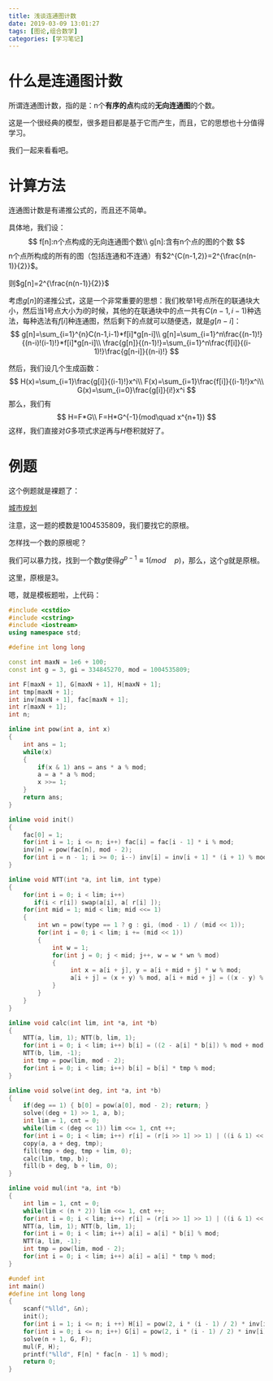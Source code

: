 ```yaml
---
title: 浅谈连通图计数
date: 2019-03-09 13:01:27
tags: [图论,组合数学]
categories: [学习笔记]
---
```


# 什么是连通图计数

所谓连通图计数，指的是：n个**有序的点**构成的**无向连通图**的个数。

这是一个很经典的模型，很多题目都是基于它而产生，而且，它的思想也十分值得学习。

我们一起来看看吧。

<!--more-->

# 计算方法

连通图计数是有递推公式的，而且还不简单。

具体地，我们设：
$$
f[n]:n个点构成的无向连通图个数\\
g[n]:含有n个点的图的个数
$$
n个点所构成的所有的图（包括连通和不连通）有$2^{C(n-1,2)}=2^{\frac{n(n-1)}{2}}$。

则$g[n]=2^{\frac{n(n-1)}{2}}$

考虑$g[n]$的递推公式，这是一个非常重要的思想：我们枚举1号点所在的联通块大小，然后当1号点大小为$i$的时候，其他的在联通块中的点一共有$C(n-1,i-1)$种选法，每种选法有$f[i]$种连通图，然后剩下的点就可以随便选，就是$g[n-i]$：
$$
g[n]=\sum_{i=1}^{n}C(n-1,i-1)*f[i]*g[n-i]\\
g[n]=\sum_{i=1}^n\frac{(n-1)!}{(n-i)!(i-1)!}*f[i]*g[n-i]\\
\frac{g[n]}{(n-1)!}=\sum_{i=1}^n\frac{f[i]}{(i-1)!}\frac{g[n-i]}{(n-i)!}
$$

然后，我们设几个生成函数：
$$
H(x)=\sum_{i=1}\frac{g[i]}{(i-1)!}x^i\\
F(x)=\sum_{i=1}\frac{f[i]}{(i-1)!}x^i\\
G(x)=\sum_{i=0}\frac{g[i]}{i!}x^i
$$
那么，我们有
$$
H=F*G\\
F=H*G^{-1}(mod\quad x^{n+1})
$$
这样，我们直接对$G$多项式求逆再与$H$卷积就好了。

# 例题

这个例题就是裸题了：

[城市规划](https://www.luogu.org/problemnew/show/P4841)

注意，这一题的模数是1004535809，我们要找它的原根。

怎样找一个数的原根呢？

我们可以暴力找，找到一个数$g$使得$g^{p-1}\equiv 1(mod\quad p)$，那么，这个$g$就是原根。

这里，原根是3。

嗯，就是模板题啦，上代码：

```c++
#include <cstdio>
#include <cstring>
#include <iostream>
using namespace std;

#define int long long

const int maxN = 1e6 + 100;
const int g = 3, gi = 334845270, mod = 1004535809;

int F[maxN + 1], G[maxN + 1], H[maxN + 1];
int tmp[maxN + 1];
int inv[maxN + 1], fac[maxN + 1];
int r[maxN + 1];
int n;

inline int pow(int a, int x)
{
    int ans = 1;
    while(x)
    {
        if(x & 1) ans = ans * a % mod;
        a = a * a % mod;
        x >>= 1;
    }
    return ans;
}

inline void init()
{
    fac[0] = 1;
    for(int i = 1; i <= n; i++) fac[i] = fac[i - 1] * i % mod;
    inv[n] = pow(fac[n], mod - 2);
    for(int i = n - 1; i >= 0; i--) inv[i] = inv[i + 1] * (i + 1) % mod;
}

inline void NTT(int *a, int lim, int type)
{
    for(int i = 0; i < lim; i++)
       if(i < r[i]) swap(a[i], a[ r[i] ]);
    for(int mid = 1; mid < lim; mid <<= 1)
    {
        int wn = pow(type == 1 ? g : gi, (mod - 1) / (mid << 1));
        for(int i = 0; i < lim; i += (mid << 1))
        {
            int w = 1;
            for(int j = 0; j < mid; j++, w = w * wn % mod)
            {
                 int x = a[i + j], y = a[i + mid + j] * w % mod;
                 a[i + j] = (x + y) % mod, a[i + mid + j] = ((x - y) % mod + mod) % mod;    
            } 
        }
    }
}

inline void calc(int lim, int *a, int *b)
{
    NTT(a, lim, 1); NTT(b, lim, 1);
    for(int i = 0; i < lim; i++) b[i] = ((2 - a[i] * b[i]) % mod + mod) % mod * b[i] % mod;
    NTT(b, lim, -1);
    int tmp = pow(lim, mod - 2);
    for(int i = 0; i < lim; i++) b[i] = b[i] * tmp % mod;
}

inline void solve(int deg, int *a, int *b)
{
    if(deg == 1) { b[0] = pow(a[0], mod - 2); return; }
    solve((deg + 1) >> 1, a, b);
    int lim = 1, cnt = 0;
    while(lim < (deg << 1)) lim <<= 1, cnt ++;
    for(int i = 0; i < lim; i++) r[i] = (r[i >> 1] >> 1) | ((i & 1) << cnt - 1);
    copy(a, a + deg, tmp);
    fill(tmp + deg, tmp + lim, 0);
    calc(lim, tmp, b); 
    fill(b + deg, b + lim, 0);
}

inline void mul(int *a, int *b)
{
    int lim = 1, cnt = 0;
    while(lim < (n * 2)) lim <<= 1, cnt ++;  
    for(int i = 0; i < lim; i++) r[i] = (r[i >> 1] >> 1) | ((i & 1) << cnt - 1);
    NTT(a, lim, 1); NTT(b, lim, 1);
    for(int i = 0; i < lim; i++) a[i] = a[i] * b[i] % mod;
    NTT(a, lim, -1);
    int tmp = pow(lim, mod - 2); 
    for(int i = 0; i < lim; i++) a[i] = a[i] * tmp % mod;
}

#undef int
int main()
#define int long long
{
    scanf("%lld", &n);
    init();
    for(int i = 1; i <= n; i ++) H[i] = pow(2, i * (i - 1) / 2) * inv[i - 1] % mod;
    for(int i = 0; i <= n; i++) G[i] = pow(2, i * (i - 1) / 2) * inv[i] % mod;
    solve(n + 1, G, F);
    mul(F, H);
    printf("%lld", F[n] * fac[n - 1] % mod);
    return 0;
}
```

